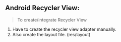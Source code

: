 ## Android Recycler View:

> To create/integrate Recycler View
1. Have to create the recycler view adapter manually.
2. Also create the layout file. (res/layout)